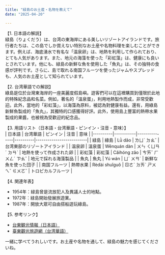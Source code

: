 ```yaml
---
title: "緑島のお土産・名物を教えて"
date: "2025-04-20"

---
```


【1. 日本語の解説】  
緑島（りょくだう）は、台湾の東海岸にある美しいリゾートアイランドです。旅行者たちは、この島でしか買えない特別なお土産や名物料理を楽しむことができます。例えば、海底湧水で有名な「温泉卵」は、地熱を利用して作られており、とても人気があります。また、地元の海藻を使った「彩虹藻」は、健康にも良いとされています。他にも、緑島の新鮮な魚を使用した「魚丸」は、その独特の食感が評判です。さらに、島で取れる南国フルーツを使ったジャムやスプレッドも、人気のお土産として知られています。

【2. 台湾華語での解説】  
綠島是位於台灣東海岸的一座美麗度假島嶼。遊客們可以在這裡購買到僅限於此地的特殊紀念品和名菜。例如，著名的「溫泉蛋」，利用地熱製作而成，非常受歡迎。此外，當地的「彩虹藻」，以海藻為原料，被認為對健康有益。還有，用綠島新鮮魚製成的「魚丸」，其獨特的口感獲得好評。此外，使用島上豐富的熱帶水果製成的果醬，也被視為受歡迎的紀念品。

【3. 用語リスト（日本語・台湾華語・ピンイン・注音・意味）】  
| 日本語   | 台湾華語  | ピンイン      | 注音     | 意味                     |
|----------|-----------|---------------|----------|--------------------------|
| 緑島     | 綠島      | Lǜ dǎo        | ㄌㄩˋ ㄉㄠˇ  | 台湾東部のリゾートアイランド     |
| 温泉卵   | 溫泉蛋    | Wēnquán dàn   | ㄨㄣ ㄑㄩㄢˊ ㄉㄢˋ | 地熱を使って作成された卵       |
| 彩虹藻   | 彩虹藻    | Cǎihóng zǎo   | ㄘㄞˇ ㄏㄨㄥˊ ㄗㄠˇ | 地元で採れる海藻製品             |
| 魚丸     | 魚丸      | Yú wán        | ㄩˊ ㄨㄢˊ   | 新鮮な魚を使った団子          |
| 南国フルーツ | 熱帶水果 | Rèdài shuǐguǒ | ㄖㄜˋ ㄉㄞˋ ㄕㄨㄟˇ ㄍㄨㄛˇ | トロピカルフルーツ             |

【4. 関連年表】  
- 1954年：緑島曾是流放犯人及異議人士的地點。  
- 1972年：緑島開始發展旅遊業。  
- 1987年：開放大眾可自由搭船遊玩綠島。  

【5. 参考リンク】  
- [台東観光情報（日本語）](https://www.eastcoast-nsa.gov.tw/jp)  
- [臺東觀光旅遊網（台湾華語）](https://www.eastcoast-nsa.gov.tw/zh-tw)

一緒に学べてうれしいです。お土産や名物を通して、緑島の魅力を感じてくださいね。
